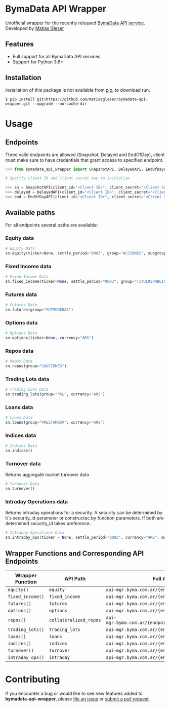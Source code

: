 # BymaData API Wrapper

Unofficial wrapper for the recently released [BymaData API service](https://www.bymadata.com.ar/). Developed by [Matias Gleser](https://twitter.com/MatiasGleser)

## Features

- Full support for all BymaData API services.
- Support for Python 3.6+

## Installation

Installation of this package is not available from [pip](https://pip.pypa.io/en/stable/getting-started/), to download run:

```console
$ pip install git+https://github.com/matiasgleser/bymadata-api-wrapper.git --upgrade --no-cache-dir
```

# Usage

## Endpoints

Three valid endpoints are allowed (Snapshot, Delayed and EndOfDay), client must make sure to have credentials that grant access to specified endpoint.

```python
>>> from bymadata_api_wrapper import SnapshotAPI, DelayedAPI, EndOfDayAPI

# Specify client ID and client secret key to initialize

>>> sn = SnapshotAPI(client_id="<Client ID>", client_secret="<Client Secret Key>") # Snapshot endpoint
>>> delayed = DelayedAPI(client_id="<Client ID>", client_secret="<Client Secret Key>") # Delayed endpoint
>>> eod = EndOfDayAPI(client_id="<Client ID>", client_secret="<Client Secret Key>") # EndOfDay endpoint
```

## Available paths

For all endpoints several paths are available:

### Equity data

```python
# Equity Data
sn.equity(ticker=None, settle_period="0003", group="ACCIONES", subgroup=None, operative_form="CONTADO", currency="ARS")
```

### Fixed Income data

```python
# Fixed Income Data
sn.fixed_income(ticker=None, settle_period="0003", group="TITULOSPUBLICOS", market="PPT", operative_form="CONTADO", currency="ARS")
```

### Futures data

```python
# Futures Data
sn.futures(group="FUTMONEDAS")
```

### Options data

```python
# Options Data
sn.options(ticker=None, currency="ARS")
```

### Repos data

```python
# Repos Data
sn.repos(group="CAUCIONES")
```

### Trading Lots data

```python
# Trading Lots Data
sn.trading_lots(group="PXL", currency="ARS")
```

### Loans data

```python
# Loans Data
sn.loans(group="PRESTAMOSV", currency="ARS")
```

### Indices data

```python
# Indices Data
sn.indices()
```

### Turnover data

Returns aggregate market turnover data

```python
# Turnover Data
sn.turnover()
```

### Intraday Operations data

Returns intraday operations for a security. A security can be determined by it´s security_id parameter or constructec by function parameters. If both are determined security_id takes preference.

```python
# Intraday Operations Data
sn.intraday_ops(ticker = None, settle_period="0003", currency="ARS", market="CT", operative_form="C", security_id=None)
```

## Wrapper Functions and Corresponding API Endpoints

|                        Wrapper Function                         |          API Path           |                                         Full API URI                                         |
| --------------------------------------------------------------- | --------------------------- | -------------------------------------------------------------------------------------------- |
| `equity()`                                                      |  `equity`                   |  `api-mgr.byma.com.ar/{endpoint}/equity`                                                     |
| `fixed_income()`                                                |  `fixed_income`             |  `api-mgr.byma.com.ar/{endpoint}/fixed_income`                                               |
| `futures()`                                                     |  `futures`                  |  `api-mgr.byma.com.ar/{endpoint}/futures`                                                    |
| `options()`                                                     |  `options`                  |  `api-mgr.byma.com.ar/{endpoint}/options`                                                    |
| `repos()`                                                       |  `collateralized_repos`     |  `api-mgr.byma.com.ar/{endpoint}/collateralized_repos`                                       |
| `trading_lots()`                                                |  `trading_lots`             |  `api-mgr.byma.com.ar/{endpoint}/trading_lots`                                               |
| `loans()`                                                       |  `loans`                    |  `api-mgr.byma.com.ar/{endpoint}/loans`                                                      |
| `indices()`                                                     |  `indices`                  |  `api-mgr.byma.com.ar/{endpoint}/indices`                                                    |
| `turnover()`                                                    |  `turnover`                 |  `api-mgr.byma.com.ar/{endpoint}/turnover`                                                   |
| `intraday_ops()`                                                |  `intraday`                 |  `api-mgr.byma.com.ar/{endpoint}/intraday`                                                   |


# Contributing

If you encounter a bug or would like to see new features added to **bymadata-api-wrapper**, please [file an issue](https://github.com/matiasgleser/bymadata-api-wrapper/issues) or [submit a pull request](https://help.github.com/en/articles/creating-a-pull-request).
